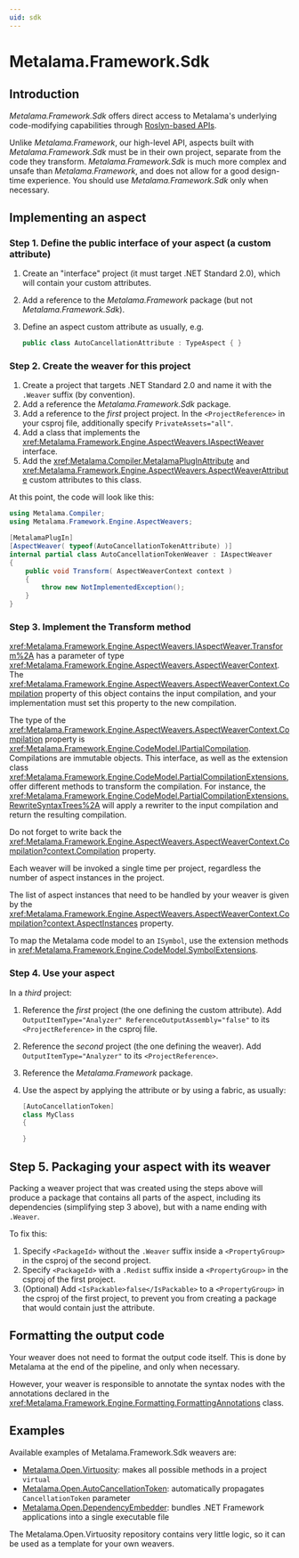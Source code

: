 ```yaml
---
uid: sdk
---
```


# Metalama.Framework.Sdk

## Introduction

_Metalama.Framework.Sdk_ offers direct access to Metalama's underlying code-modifying capabilities through [Roslyn-based APIs](https://docs.microsoft.com/en-us/dotnet/csharp/roslyn-sdk/compiler-api-model). 

Unlike _Metalama.Framework_, our high-level API, aspects built with _Metalama.Framework.Sdk_ must be in their own project, separate from
the code they transform. _Metalama.Framework.Sdk_ is much more complex and unsafe than _Metalama.Framework_, and does not allow for a good design-time experience. You should use _Metalama.Framework.Sdk_ only when necessary.

## Implementing an aspect

### Step 1. Define the public interface of your aspect (a custom attribute)

1. Create an "interface" project (it must target .NET Standard 2.0), which will contain your custom attributes.
2. Add a reference to the _Metalama.Framework_ package (but not  _Metalama.Framework.Sdk_).
3. Define an aspect custom attribute as usually, e.g.

    ```cs
    public class AutoCancellationAttribute : TypeAspect { }
    ```

### Step 2. Create the weaver for this project

1. Create a project that targets .NET Standard 2.0 and name it with the `.Weaver` suffix (by convention).
2. Add a reference the _Metalama.Framework.Sdk_ package.
3. Add a reference to the _first_ project project. In the `<ProjectReference>` in your csproj file, additionally specify `PrivateAssets="all"`.
4. Add a class that implements the <xref:Metalama.Framework.Engine.AspectWeavers.IAspectWeaver> interface. 
5. Add the <xref:Metalama.Compiler.MetalamaPlugInAttribute> and <xref:Metalama.Framework.Engine.AspectWeavers.AspectWeaverAttribute>  custom attributes to this class.


At this point, the code will look like this:

```cs
using Metalama.Compiler;
using Metalama.Framework.Engine.AspectWeavers;

[MetalamaPlugIn]
[AspectWeaver( typeof(AutoCancellationTokenAttribute) )]
internal partial class AutoCancellationTokenWeaver : IAspectWeaver
{
    public void Transform( AspectWeaverContext context )
    {
        throw new NotImplementedException();
    }
}
```

### Step 3. Implement the Transform method

<xref:Metalama.Framework.Engine.AspectWeavers.IAspectWeaver.Transform%2A> has a parameter of type <xref:Metalama.Framework.Engine.AspectWeavers.AspectWeaverContext>. The <xref:Metalama.Framework.Engine.AspectWeavers.AspectWeaverContext.Compilation> property of this object contains the input compilation, and your implementation must set this property to the new compilation.

The type of the <xref:Metalama.Framework.Engine.AspectWeavers.AspectWeaverContext.Compilation> property is <xref:Metalama.Framework.Engine.CodeModel.IPartialCompilation>. Compilations are immutable objects. This interface, as well as the extension class <xref:Metalama.Framework.Engine.CodeModel.PartialCompilationExtensions>, offer different methods to transform the compilation. For instance, the <xref:Metalama.Framework.Engine.CodeModel.PartialCompilationExtensions.RewriteSyntaxTrees%2A> will apply a rewriter to the input compilation and return the resulting compilation.

Do not forget to write back the <xref:Metalama.Framework.Engine.AspectWeavers.AspectWeaverContext.Compilation?context.Compilation> property.

Each weaver will be invoked a single time per project, regardless the number of aspect instances in the project.

The list of aspect instances that need to be handled by your weaver is given by the <xref:Metalama.Framework.Engine.AspectWeavers.AspectWeaverContext.Compilation?context.AspectInstances> property.

To map the Metalama code model to an `ISymbol`, use the extension methods in <xref:Metalama.Framework.Engine.CodeModel.SymbolExtensions>.


### Step 4. Use your aspect

In a _third_ project:

1. Reference the _first_ project (the one defining the custom attribute). Add `OutputItemType="Analyzer" ReferenceOutputAssembly="false"` to its `<ProjectReference>` in the csproj file.
2. Reference the _second_ project (the one defining the weaver). Add `OutputItemType="Analyzer"` to its `<ProjectReference>`.
3. Reference the _Metalama.Framework_ package.
4. Use the aspect by applying the attribute or by using a fabric, as usually:

    ```c#
    [AutoCancellationToken]
    class MyClass 
    {

    }
    ```

## Step 5. Packaging your aspect with its weaver

Packing a weaver project that was created using the steps above will produce a package that contains all parts of the aspect, including its dependencies (simplifying step 3 above), but with a name ending with `.Weaver`.

To fix this:

1. Specify `<PackageId>` without the `.Weaver` suffix inside a `<PropertyGroup>` in the csproj of the second project.
2. Specify `<PackageId>` with a `.Redist` suffix inside a `<PropertyGroup>` in the csproj of the first project.
3. (Optional) Add `<IsPackable>false</IsPackable>` to a `<PropertyGroup>` in the csproj of the first project, to prevent you from creating a package that would contain just the attribute.

## Formatting the output code

Your weaver does not need to format the output code itself. This is done by Metalama at the end of the pipeline, and only when necessary.

However, your weaver is responsible to annotate the syntax nodes with the annotations declared in the  <xref:Metalama.Framework.Engine.Formatting.FormattingAnnotations> class.


## Examples

Available examples of Metalama.Framework.Sdk weavers are:

* [Metalama.Open.Virtuosity](https://github.com/postsharp/Metalama.Open.Virtuosity): makes all possible methods in a project `virtual`
* [Metalama.Open.AutoCancellationToken](https://github.com/postsharp/Metalama.Open.AutoCancellationToken): automatically propagates `CancellationToken` parameter
* [Metalama.Open.DependencyEmbedder](https://github.com/postsharp/Metalama.Open.DependencyEmbedder): bundles .NET Framework applications into a single executable file

The Metalama.Open.Virtuosity repository contains very little logic, so it can be used as a template for your own weavers.
